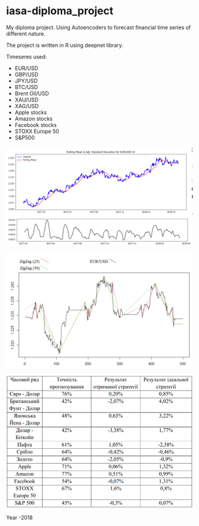 # iasa-diploma_project
My diploma project. Using Autoencoders to forecast financial time series of different nature.

The project is written in R using deepnet library.

Timeseres used:
- EUR/USD
- GBP/USD
- JPY/USD
- BTC/USD
- Brent Oil/USD
- XAU/USD
- XAG/USD
- Apple stocks
- Amazon stocks
- Facebook stocks
- STOXX Europe 50
- S&P500


![sample](images/img01.png)

![sample](images/img02.png)

![sample](images/img03.png)

Year -2018
